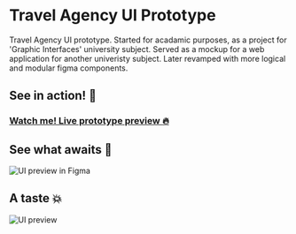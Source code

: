 # Travel Agency UI Prototype
Travel Agency UI prototype. Started for acadamic purposes, as a project for 'Graphic Interfaces' university subject. Served as a mockup for a web application for another univeristy subject. Later revamped with more logical and modular figma components.

## See in action! :rocket:
### [Watch me! Live prototype preview :fire:](https://www.figma.com/proto/7tJYvcoiXWyyeeWleIGuKx/T%C4%99cza-v2?node-id=20-35&starting-point-node-id=20%3A35)

## See what awaits :eyes:
![UI preview in Figma](https://github.com/Sadivioli/Travel_Agency_UI_Prototype/blob/pics/previewFigma.jpg?raw=true)

## A taste :boom:
![UI preview](https://github.com/Sadivioli/Travel_Agency_UI_Prototype/blob/pics/preview.jpg?raw=true)
